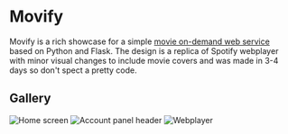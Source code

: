 # Movify

Movify is a rich showcase for a simple [movie on-demand web service](https://github.com/danynab/movify-py) based on Python and Flask. The design is a replica of Spotify webplayer with minor visual changes to include movie covers and was made in 3-4 days so don't spect a pretty code.

## Gallery
![Home screen](http://davidmogar.leakedbits.com/uploads/github/movify/home.png "Home screen")
![Account panel header](http://davidmogar.leakedbits.com/uploads/github/movify/account.png "Account panel header")
![Webplayer](http://davidmogar.leakedbits.com/uploads/github/movify/webplayer.png "Web player")
